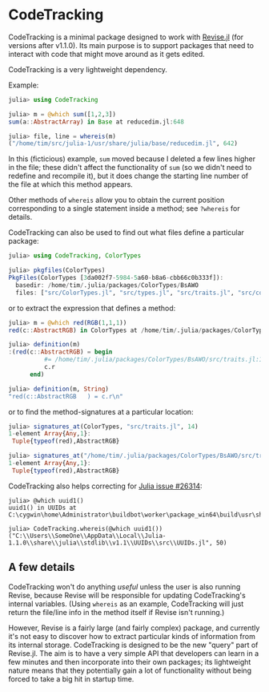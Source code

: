 # CodeTracking

CodeTracking is a minimal package designed to work with
[Revise.jl](https://github.com/timholy/Revise.jl) (for versions after v1.1.0).
Its main purpose is to support packages that need to interact with code that might move
around as it gets edited.

CodeTracking is a very lightweight dependency.

Example:

```julia
julia> using CodeTracking

julia> m = @which sum([1,2,3])
sum(a::AbstractArray) in Base at reducedim.jl:648

julia> file, line = whereis(m)
("/home/tim/src/julia-1/usr/share/julia/base/reducedim.jl", 642)
```

In this (ficticious) example, `sum` moved because I deleted a few lines higher in the file;
these didn't affect the functionality of `sum` (so we didn't need to redefine and recompile it),
but it does change the starting line number of the file at which this method appears.

Other methods of `whereis` allow you to obtain the current position corresponding to a single
statement inside a method; see `?whereis` for details.

CodeTracking can also be used to find out what files define a particular package:

```julia
julia> using CodeTracking, ColorTypes

julia> pkgfiles(ColorTypes)
PkgFiles(ColorTypes [3da002f7-5984-5a60-b8a6-cbb66c0b333f]):
  basedir: /home/tim/.julia/packages/ColorTypes/BsAWO
  files: ["src/ColorTypes.jl", "src/types.jl", "src/traits.jl", "src/conversions.jl", "src/show.jl", "src/operations.jl"]
```

or to extract the expression that defines a method:

```julia
julia> m = @which red(RGB(1,1,1))
red(c::AbstractRGB) in ColorTypes at /home/tim/.julia/packages/ColorTypes/BsAWO/src/traits.jl:14

julia> definition(m)
:(red(c::AbstractRGB) = begin
          #= /home/tim/.julia/packages/ColorTypes/BsAWO/src/traits.jl:14 =#
          c.r
      end)

julia> definition(m, String)
"red(c::AbstractRGB   ) = c.r\n"
```

or to find the method-signatures at a particular location:

```julia
julia> signatures_at(ColorTypes, "src/traits.jl", 14)
1-element Array{Any,1}:
 Tuple{typeof(red),AbstractRGB}

julia> signatures_at("/home/tim/.julia/packages/ColorTypes/BsAWO/src/traits.jl", 14)
1-element Array{Any,1}:
 Tuple{typeof(red),AbstractRGB}
```

CodeTracking also helps correcting for [Julia issue #26314](https://github.com/JuliaLang/julia/issues/26314):

```
julia> @which uuid1()
uuid1() in UUIDs at C:\cygwin\home\Administrator\buildbot\worker\package_win64\build\usr\share\julia\stdlib\v1.1\UUIDs\src\UUIDs.jl:50

julia> CodeTracking.whereis(@which uuid1())
("C:\\Users\\SomeOne\\AppData\\Local\\Julia-1.1.0\\share\\julia\\stdlib\\v1.1\\UUIDs\\src\\UUIDs.jl", 50)
```

## A few details

CodeTracking won't do anything *useful* unless the user is also running Revise,
because Revise will be responsible for updating CodeTracking's internal variables.
(Using `whereis` as an example, CodeTracking will just return the
file/line info in the method itself if Revise isn't running.)

However, Revise is a fairly large (and fairly complex) package, and currently it's not
easy to discover how to extract particular kinds of information from its internal storage.
CodeTracking is designed to be the new "query" part of Revise.jl.
The aim is to have a very simple API that developers can learn in a few minutes and then
incorporate into their own packages; its lightweight nature means that they potentially gain
a lot of functionality without being forced to take a big hit in startup time.
